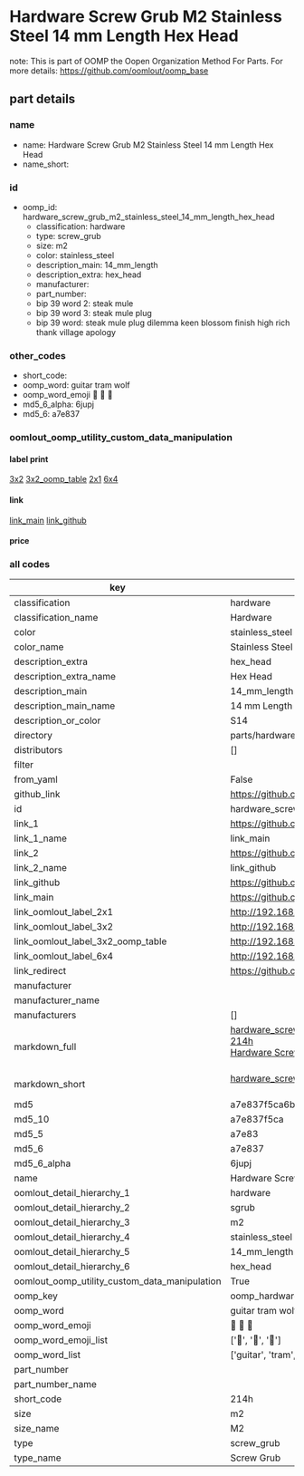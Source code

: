 # Hardware Screw Grub M2 Stainless Steel 14 mm Length Hex Head  

note: This is part of OOMP the Oopen Organization Method For Parts. For more details: https://github.com/oomlout/oomp_base

##  part details
  







### name
* name: Hardware Screw Grub M2 Stainless Steel 14 mm Length Hex Head
* name_short: 
### id
* oomp_id: hardware_screw_grub_m2_stainless_steel_14_mm_length_hex_head
  * classification: hardware
  * type: screw_grub
  * size: m2
  * color: stainless_steel
  * description_main: 14_mm_length
  * description_extra: hex_head
  * manufacturer: 
  * part_number: 
  * bip 39 word 2: steak mule
  * bip 39 word 3: steak mule plug
  * bip 39 word: steak mule plug dilemma keen blossom finish high rich thank village apology

### other_codes
* short_code: 
* oomp_word: guitar tram wolf
* oomp_word_emoji :guitar: :tram: :wolf:
* md5_6_alpha: 6jupj
* md5_6: a7e837






### oomlout_oomp_utility_custom_data_manipulation
#### label print
[3x2](http://192.168.1.245:1112/?label=oomp%206jupj)
[3x2_oomp_table](http://192.168.1.108:1112/?label=oomp%206jupj)
[2x1](http://192.168.1.242:1112/?label=oomp%206jupj)
[6x4](http://192.168.1.55:1112/?label=oomp%206jupj)    

#### link

[link_main](https://github.com/oomlout/oomlout_oomp_version_1_messy/tree/main/parts/hardware_screw_grub_m2_stainless_steel_14_mm_length_hex_head) [link_github](https://github.com/oomlout/oomlout_oomp_version_1_messy/tree/main/parts/hardware_screw_grub_m2_stainless_steel_14_mm_length_hex_head)                             

#### price







### all codes 
| key | value |  
| --- | --- |  
| classification | hardware |  
| classification_name | Hardware |  
| color | stainless_steel |  
| color_name | Stainless Steel |  
| description_extra | hex_head |  
| description_extra_name | Hex Head |  
| description_main | 14_mm_length |  
| description_main_name | 14 mm Length |  
| description_or_color | S14 |  
| directory | parts/hardware_screw_grub_m2_stainless_steel_14_mm_length_hex_head |  
| distributors | [] |  
| filter |  |  
| from_yaml | False |  
| github_link | https://github.com/oomlout/oomlout_oomp_part_src/tree/main/parts/hardware_screw_grub_m2_stainless_steel_14_mm_length_hex_head |  
| id | hardware_screw_grub_m2_stainless_steel_14_mm_length_hex_head |  
| link_1 | https://github.com/oomlout/oomlout_oomp_version_1_messy/tree/main/parts/hardware_screw_grub_m2_stainless_steel_14_mm_length_hex_head |  
| link_1_name | link_main |  
| link_2 | https://github.com/oomlout/oomlout_oomp_version_1_messy/tree/main/parts/hardware_screw_grub_m2_stainless_steel_14_mm_length_hex_head |  
| link_2_name | link_github |  
| link_github | https://github.com/oomlout/oomlout_oomp_version_1_messy/tree/main/parts/hardware_screw_grub_m2_stainless_steel_14_mm_length_hex_head |  
| link_main | https://github.com/oomlout/oomlout_oomp_version_1_messy/tree/main/parts/hardware_screw_grub_m2_stainless_steel_14_mm_length_hex_head |  
| link_oomlout_label_2x1 | http://192.168.1.242:1112/?label=oomp%206jupj |  
| link_oomlout_label_3x2 | http://192.168.1.245:1112/?label=oomp%206jupj |  
| link_oomlout_label_3x2_oomp_table | http://192.168.1.108:1112/?label=oomp%206jupj |  
| link_oomlout_label_6x4 | http://192.168.1.55:1112/?label=oomp%206jupj |  
| link_redirect | https://github.com/oomlout/oomlout_oomp_version_1_messy/tree/main/parts/hardware_screw_grub_m2_stainless_steel_14_mm_length_hex_head |  
| manufacturer |  |  
| manufacturer_name |  |  
| manufacturers | [] |  
| markdown_full | [hardware_screw_grub_m2_stainless_steel_14_mm_length_hex_head](none)<br>[214h](none)<br>[Hardware Screw Grub M2 Stainless Steel 14 Mm Length Hex Head](none)<br><br> |  
| markdown_short | [hardware_screw_grub_m2_stainless_steel_14_mm_length_hex_head](none)<br><br> |  
| md5 | a7e837f5ca6b8ae0603cd3e34da456a8 |  
| md5_10 | a7e837f5ca |  
| md5_5 | a7e83 |  
| md5_6 | a7e837 |  
| md5_6_alpha | 6jupj |  
| name | Hardware Screw Grub M2 Stainless Steel 14 mm Length Hex Head |  
| oomlout_detail_hierarchy_1 | hardware |  
| oomlout_detail_hierarchy_2 | sgrub |  
| oomlout_detail_hierarchy_3 | m2 |  
| oomlout_detail_hierarchy_4 | stainless_steel |  
| oomlout_detail_hierarchy_5 | 14_mm_length |  
| oomlout_detail_hierarchy_6 | hex_head |  
| oomlout_oomp_utility_custom_data_manipulation | True |  
| oomp_key | oomp_hardware_screw_grub_m2_stainless_steel_14_mm_length_hex_head |  
| oomp_word | guitar tram wolf |  
| oomp_word_emoji | :guitar: :tram: :wolf: |  
| oomp_word_emoji_list | [':guitar:', ':tram:', ':wolf:'] |  
| oomp_word_list | ['guitar', 'tram', 'wolf'] |  
| part_number |  |  
| part_number_name |  |  
| short_code | 214h |  
| size | m2 |  
| size_name | M2 |  
| type | screw_grub |  
| type_name | Screw Grub |  
